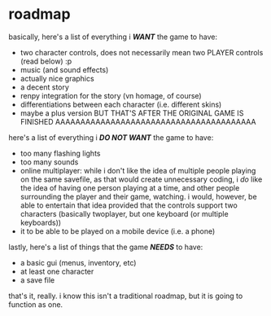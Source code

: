 # roadmap

basically, here's a list of everything i ***WANT*** the game to have:

* two character controls, does not necessarily mean two PLAYER controls (read below) :p
* music (and sound effects)
* actually nice graphics
* a decent story
* renpy integration for the story (vn homage, of course)
* differentiations between each character (i.e. different skins)
* maybe a plus version BUT THAT'S AFTER THE ORIGINAL GAME IS FINISHED AAAAAAAAAAAAAAAAAAAAAAAAAAAAAAAAAAAAAAAA

here's a list of everything i ***DO NOT WANT*** the game to have:

* too many flashing lights
* too many sounds
* online multiplayer: while i don't like the idea of multiple people playing on the same savefile, as that would create unnecessary coding, i *do* like the idea of having one person playing at a time, and other people surrounding the player and their game, watching. i would, however, be able to entertain that idea provided that the controls support two characters (basically twoplayer, but one keyboard (or multiple keyboards))
* it to be able to be played on a mobile device (i.e. a phone)

lastly, here's a list of things that the game ***NEEDS*** to have:

* a basic gui (menus, inventory, etc)
* at least one character
* a save file

that's it, really. i know this isn't a traditional roadmap, but it is going to function as one.
